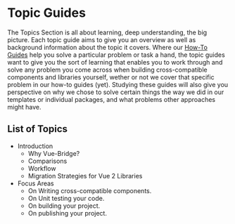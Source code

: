 # Topic Guides

The Topics Section is all about learning, deep understanding, the big picture. Each topic guide aims to give you an overview as well as background information about the topic it covers. Where our [How-To Guides](/guides/) help you solve a particular problem or task a hand, the topic guides want to give you the sort of learning that enables you to work through and solve any problem you come across when building cross-compatible components and libraries yourself, wether or not we cover that specific problem in our how-to guides (yet). Studying these guides will also give you perspective on why we chose to solve certain things the way we did in our templates or individual packages, and what problems other approaches might have.

## List of Topics

<!-- TODO: this could be made prettier with card components and a grid -->

* Introduction
  * Why Vue-Bridge?
  * Comparisons
  * Workflow
  * Migration Strategies for Vue 2 Libraries
* Focus Areas
  * On Writing cross-compatible components.
  * On Unit testing your code.
  * On building your project.
  * On publishing your project.

